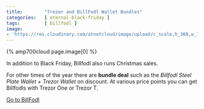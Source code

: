 ```yaml
---
title:        "Trezor and BillFodl Wallet Bundles"
categories:   [ eternal-black-friday ]
tags:         [ billfodl ]
image:
- 'https://res.cloudinary.com/atnetcloud/image/upload/c_scale,h_360,w_700/v1599121689/atnet/altcoin-wallets/Screen_Shot_2020-09-03_at_15.26.51_fsoxdd.jpg'
---
```


{% amp700cloud page.image[0] %}

In addition to Black Friday, Billfodl also runs Christmas sales.

For other times of the year there are **bundle deal** such as the *Billfodl Steel Plate Wallet + Trezor Wallet* on discount. At various price points you can get Billfodls with Trezor One or Trezor T.

<a class="button" href="http://bit.ly/at-billf-xmas19">Go to BillFodl</a>
